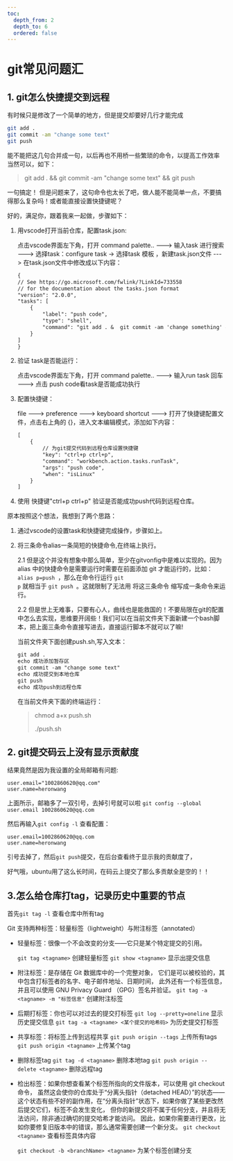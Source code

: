 ```yaml
---
toc:
  depth_from: 2
  depth_to: 6
  ordered: false
---
```

# git常见问题汇 

## 1. git怎么快捷提交到远程

有时候只是修改了一个简单的地方，但是提交却要好几行才能完成

```bash
git add .
git commit -am "change some text"
git push
```

能不能把这几句合并成一句，以后再也不用桥一些繁琐的命令，以提高工作效率
当然可以，如下：
<!--more-->
> git add . &&  git commit -am "change some text" && git push

一句搞定！
但是问题来了，这句命令也太长了吧，做人能不能简单一点，不要搞得那么复杂吗！或者能直接设置快捷键呢？

好的，满足你，跟着我来一起做，步骤如下：

1. 用vscode打开当前仓库，配置task.json:

    点击vscode界面左下角，打开 command palette.. ---> 输入task 进行搜索  --->  选择task：configure task -> 选择task 模板 ，新建task.json文件 ---> 在task.json文件中修改成以下内容：

    ```md
    {
    // See https://go.microsoft.com/fwlink/?LinkId=733558
    // for the documentation about the tasks.json format
    "version": "2.0.0",
    "tasks": [
        {
            "label": "push code",
            "type": "shell",
            "command": "git add . &  git commit -am 'change something' & git push"
        }
    ]
    }
    ```

2. 验证 task是否能运行：

    点击vscode界面左下角，打开 command palette.. ---> 输入run task 回车 ---> 点击 push code看task是否能成功执行

3. 配置快捷键：

    file ---> preference ---> keyboard shortcut ---> 打开了快捷键配置文件，点击右上角的 {}，进入文本编辑模式，添加如下内容：

    ```markdown
    [
        {
            // 为git提交代码到远程仓库设置快捷键 
            "key": "ctrl+p ctrl+p",
            "command": "workbench.action.tasks.runTask",
            "args": "push code",
            "when": "isLinux"    
        }
    ]
    ```

4. 使用 快捷键"ctrl+p ctrl+p" 验证是否能成功push代码到远程仓库。

原本按照这个想法，我想到了两个思路：

1. 通过vscode的设置task和快捷键完成操作，步骤如上。

2. 将三条命令alias一条简短的快捷命令,在终端上执行。
   
    2.1 但是这个并没有想象中那么简单，至少在gitvonfig中是难以实现的。因为 alias 中的快捷命令是需要运行时需要在前面添加 git 才能运行的，比如：<code>alias p=push </code>，那么在命令行运行 <code>git p</code> 就相当于 <code>git push </code>。这就限制了无法用 将这三条命令 缩写成一条命令来运行。

    2.2 但是世上无难事，只要有心人，曲线也是能救国的！不要局限在git的配置中怎么去实现，思维要开阔些！我们可以在当前文件夹下面新建一个bash脚本，把上面三条命令直接写进去，直接运行脚本不就可以了嘛!

    当前文件夹下面创建push.sh,写入文本：
        
    ```md
    git add .
    echo 成功添加暂存区
    git commit -am "change some text"
    echo 成功提交到本地仓库
    git push
    echo 成功push到远程仓库
    ```

    在当前文件夹下面的终端运行：
    > chmod a+x push.sh 
    > 
    > ./push.sh

## 2. git提交码云上没有显示贡献度

  结果竟然是因为我设置的全局邮箱有问题:
    
  ```
  user.email="1002860620@qq.com"
  user.name=heronwang
  ```
  
  上面所示，邮箱多了一双引号，去掉引号就可以啦
  `git config --global user.email 1002860620@qq.com`
  
  然后再输入`git config -l` 查看配置：

  ```
  user.email=1002860620@qq.com
  user.name=heronwang
  ```

  引号去掉了，然后`git push`提交，在后台查看终于显示我的贡献度了，

  好气哦，ubuntu用了这么长时间，在码云上提交了那么多贡献全是空的！！


## 3.怎么给仓库打tag，记录历史中重要的节点

首先`git tag -l` 查看仓库中所有tag 

Git 支持两种标签：轻量标签（lightweight）与附注标签（annotated）

- 轻量标签：很像一个不会改变的分支——它只是某个特定提交的引用。
  
  `git tag <tagname>` 创建轻量标签
  `git show <tagname>` 显示出提交信息

- 附注标签：是存储在 Git 数据库中的一个完整对象， 它们是可以被校验的，其中包含打标签者的名字、电子邮件地址、日期时间， 此外还有一个标签信息，并且可以使用 GNU Privacy Guard （GPG）签名并验证。
  `git tag -a <tagname> -m "标签信息"` 创建附注标签

- 后期打标签：你也可以对过去的提交打标签
  `git log --pretty=oneline` 显示历史提交信息
  `git tag -a <tagname> <某个提交的哈希码>` 为历史提交打标签

- 共享标签：将标签上传到远程共享
  `git push origin --tags` 上传所有tags
  `git push origin <tagname>` 上传某个tag

- 删除标签tag
  `git tag -d <tagname>` 删除本地tag
  `git push origin --delete <tagname>`   删除远程tag

- 检出标签：如果你想查看某个标签所指向的文件版本，可以使用 git checkout 命令， 虽然这会使你的仓库处于“分离头指针（detached HEAD）”的状态——这个状态有些不好的副作用，在“分离头指针”状态下，如果你做了某些更改然后提交它们，标签不会发生变化， 但你的新提交将不属于任何分支，并且将无法访问，除非通过确切的提交哈希才能访问。 因此，如果你需要进行更改，比如你要修复旧版本中的错误，那么通常需要创建一个新分支。
   `git checkout <tagname>` 查看标签具体内容

   `git checkout -b <branchName> <tagname>` 为某个标签创建分支

